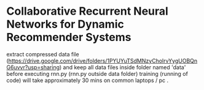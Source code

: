 # Collaborative Recurrent Neural Networks for Dynamic Recommender Systems
extract compressed data file (https://drive.google.com/drive/folders/1PYUYuTSdMNzyCholrvYygUOBQnG6uvvr?usp=sharing) and keep all data files inside folder named 'data' before executing rnn.py (rnn.py outside data folder)
training (running of code) will take approximately 30 mins on common laptops / pc .
